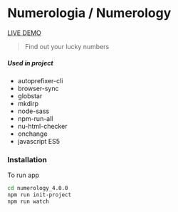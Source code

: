# Numerologia / Numerology

[LIVE DEMO](https://numerologia.netlify.app/)

> Find out your lucky numbers
##### Used in project
- autoprefixer-cli
- browser-sync
- globstar
- mkdirp
- node-sass
- npm-run-all
- nu-html-checker
- onchange
- javascript ES5


### Installation


To run app
```sh
cd numerology_4.0.0
npm run init-project
npm run watch
```
